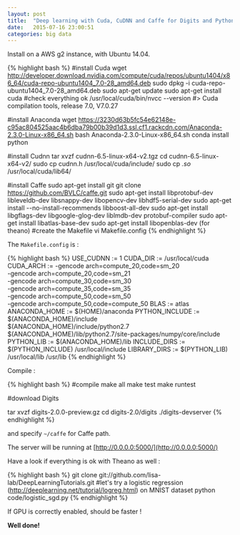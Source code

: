 ```yaml
---
layout: post
title:  "Deep learning with Cuda, CuDNN and Caffe for Digits and Python on Ubuntu 14.04"
date:   2015-07-16 23:00:51
categories: big data
---
```


Install on a AWS g2 instance, with Ubuntu 14.04.

{% highlight bash %}
#install Cuda
wget http://developer.download.nvidia.com/compute/cuda/repos/ubuntu1404/x86_64/cuda-repo-ubuntu1404_7.0-28_amd64.deb
sudo dpkg -i cuda-repo-ubuntu1404_7.0-28_amd64.deb
sudo apt-get update
sudo apt-get install cuda
#check everything ok
/usr/local/cuda/bin/nvcc --version
#> Cuda compilation tools, release 7.0, V7.0.27

#install Anaconda
wget https://3230d63b5fc54e62148e-c95ac804525aac4b6dba79b00b39d1d3.ssl.cf1.rackcdn.com/Anaconda-2.3.0-Linux-x86_64.sh
bash Anaconda-2.3.0-Linux-x86_64.sh
conda install python

#install Cudnn
tar xvzf cudnn-6.5-linux-x64-v2.tgz
cd cudnn-6.5-linux-x64-v2/
sudo cp cudnn.h /usr/local/cuda/include/
sudo cp *.so* /usr/local/cuda/lib64/

#install Caffe
sudo apt-get install git
git clone https://github.com/BVLC/caffe.git
sudo apt-get install libprotobuf-dev libleveldb-dev libsnappy-dev libopencv-dev libhdf5-serial-dev
sudo apt-get install --no-install-recommends libboost-all-dev
sudo apt-get install libgflags-dev libgoogle-glog-dev liblmdb-dev protobuf-compiler
sudo apt-get install libatlas-base-dev
sudo apt-get install libopenblas-dev (for theano)
#create the Makefile
vi Makefile.config
{% endhighlight %}

The `Makefile.config` is :

{% highlight bash %}
USE_CUDNN := 1
CUDA_DIR := /usr/local/cuda
CUDA_ARCH := -gencode arch=compute_20,code=sm_20 \
                -gencode arch=compute_20,code=sm_21 \
                -gencode arch=compute_30,code=sm_30 \
                -gencode arch=compute_35,code=sm_35 \
                -gencode arch=compute_50,code=sm_50 \
                -gencode arch=compute_50,code=compute_50
BLAS := atlas
ANACONDA_HOME := $(HOME)/anaconda
PYTHON_INCLUDE := $(ANACONDA_HOME)/include \
                $(ANACONDA_HOME)/include/python2.7 \
                $(ANACONDA_HOME)/lib/python2.7/site-packages/numpy/core/include \
PYTHON_LIB := $(ANACONDA_HOME)/lib
INCLUDE_DIRS := $(PYTHON_INCLUDE) /usr/local/include
LIBRARY_DIRS := $(PYTHON_LIB) /usr/local/lib /usr/lib
{% endhighlight %}

Compile :

{% highlight bash %}
#compile
make all
make test
make runtest

#download Digits

tar xvzf digits-2.0.0-preview.gz
cd digits-2.0/digits
./digits-devserver
{% endhighlight %}

and specify `~/caffe` for Caffe path.

The server will be running at [http://0.0.0.0:5000/](http://0.0.0.0:5000/)

Have a look if everything is ok with Theano as well :

{% highlight bash %}
git clone git://github.com/lisa-lab/DeepLearningTutorials.git
#let's try a logistic regression (http://deeplearning.net/tutorial/logreg.html) on MNIST dataset
python code/logistic_sgd.py
{% endhighlight %}

If GPU is correctly enabled, should be faster !

**Well done!**
